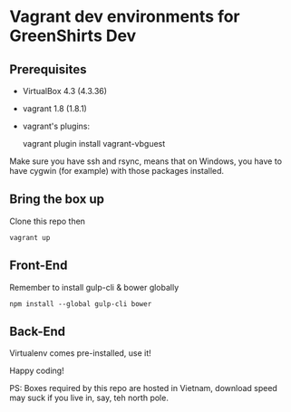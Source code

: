 # Vagrant dev environments for GreenShirts Dev

## Prerequisites

- VirtualBox 4.3 (4.3.36)
- vagrant 1.8 (1.8.1)
- vagrant's plugins:


	vagrant plugin install vagrant-vbguest

Make sure you have ssh and rsync, means that on Windows, you have to have cygwin (for example) with those packages installed.

## Bring the box up

Clone this repo then

	vagrant up

## Front-End

Remember to install gulp-cli & bower globally

	npm install --global gulp-cli bower

## Back-End

Virtualenv comes pre-installed, use it!

Happy coding!

PS: Boxes required by this repo are hosted in Vietnam, download speed may suck if you live in, say, teh north pole.
